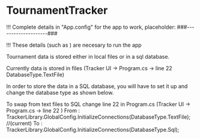 # TournamentTracker

!!! Complete details in "App.config" for the app to work, placeholder: ###--------------------###

!!! These details (such as <add key ="filePath" value="###--------------------###"/> ) are necesary to run the app


Tournament data is stored either in local files or in a sql database.

Currently data is stored in files (Tracker UI -> Program.cs -> line 22 DatabaseType.TextFile)

In order to store the data in a SQL database, you will have to set it up and change the database type as shown below.

To swap from text files to SQL change line 22 in Program.cs (Tracker UI -> Program.cs -> line 22 )
From : TrackerLibrary.GlobalConfig.InitializeConnections(DatabaseType.TextFile);  //(current)
To : TrackerLibrary.GlobalConfig.InitializeConnections(DatabaseType.Sql);
